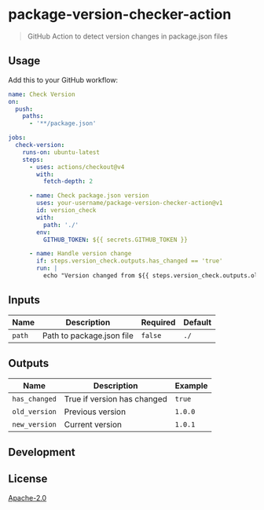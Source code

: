 # package-version-checker-action

> GitHub Action to detect version changes in package.json files

## Usage

Add this to your GitHub workflow:

```yaml
name: Check Version
on:
  push:
    paths:
      - '**/package.json'

jobs:
  check-version:
    runs-on: ubuntu-latest
    steps:
      - uses: actions/checkout@v4
        with:
          fetch-depth: 2

      - name: Check package.json version
        uses: your-username/package-version-checker-action@v1
        id: version_check
        with:
          path: './'
        env:
          GITHUB_TOKEN: ${{ secrets.GITHUB_TOKEN }}

      - name: Handle version change
        if: steps.version_check.outputs.has_changed == 'true'
        run: |
          echo "Version changed from ${{ steps.version_check.outputs.old_version }} to ${{ steps.version_check.outputs.new_version }}"
```

## Inputs

| Name | Description | Required | Default |
| --- | --- | --- | --- |
| `path` | Path to package.json file | `false` | `./` |

## Outputs

| Name | Description | Example |
| --- | --- | --- |
| `has_changed` | True if version has changed | `true` |
| `old_version` | Previous version | `1.0.0` |
| `new_version` | Current version | `1.0.1` |

## Development
## License

[Apache-2.0](LICENSE)

